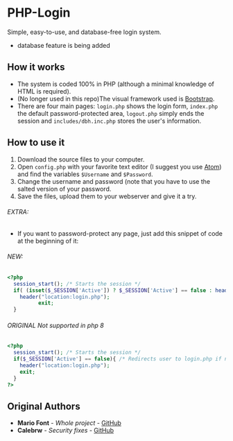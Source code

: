 # PHP-Login

Simple, easy-to-use, and database-free login system.
* database feature is being added
## How it works

* The system is coded 100% in PHP (although a minimal knowledge of HTML is required).
* (No longer used in this repo)The visual framework used is [Bootstrap](http://getbootstrap.com).
* There are four main pages: `login.php` shows the login form, `index.php` the default password-protected area, `logout.php` simply ends the session and `includes/dbh.inc.php` stores the user's information.

## How to use it

1. Download the source files to your computer.
2. Open `config.php` with your favorite text editor (I suggest you use [Atom](https://atom.io)) and find the variables `$Username` and `$Password`.
3. Change the username and password (note that you have to use the salted version of your password.
4. Save the files, upload them to your webserver and give it a try.

###### EXTRA:

* If you want to password-protect any page, just add this snippet of code at the beginning of it:
###### NEW:
```php
<?php
  session_start(); /* Starts the session */
  if( (isset($_SESSION['Active']) ? $_SESSION['Active'] == false : header("location:login.php") )){ /* Redirects user to Login.php if not logged in */
    header("location:login.php");
          exit;
  }

```
###### ORIGINAL Not supported in php 8
```php
<?php
  session_start(); /* Starts the session */
  if($_SESSION['Active'] == false){ /* Redirects user to login.php if not logged in */
    header("location:login.php");
    exit;
  }
?>
```

## Original Authors

* **Mario Font** - *Whole project* - [GitHub](https://github.com/mariofont)
* **Calebrw** - *Security fixes* - [GitHub](https://github.com/Calebrw)
